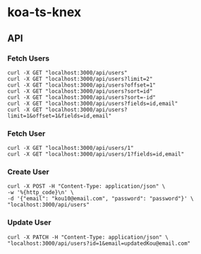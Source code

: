# koa-ts-knex
## API
### Fetch Users
```shell
curl -X GET "localhost:3000/api/users"
curl -X GET "localhost:3000/api/users?limit=2"
curl -X GET "localhost:3000/api/users?offset=1"
curl -X GET "localhost:3000/api/users?sort=id"
curl -X GET "localhost:3000/api/users?sort=-id"
curl -X GET "localhost:3000/api/users?fields=id,email"
curl -X GET "localhost:3000/api/users?limit=1&offset=1&fields=id,email"
```

### Fetch User
```shell
curl -X GET "localhost:3000/api/users/1"
curl -X GET "localhost:3000/api/users/1?fields=id,email"
```

### Create User
```shell
curl -X POST -H "Content-Type: application/json" \
-w '%{http_code}\n' \
-d '{"email": "kou10@email.com", "password": "password"}' \
"localhost:3000/api/users"
```

### Update User
```shell
curl -X PATCH -H "Content-Type: application/json" \
"localhost:3000/api/users?id=1&email=updatedKou@email.com"
```
